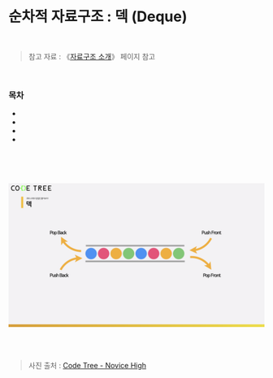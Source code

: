 # 순차적 자료구조 : 덱 (Deque)

<br/>

> 참고 자료 : 《<a href="https://github.com/SangYoonLee1231/TIL/blob/main/DataStructure/data_structure_introduction.md">자료구조 소개</a>》 페이지 참고

<br/>

### 목차

- <a href=""></a>
- <a href=""></a>
- <a href=""></a>
- <a href=""></a>

<br/><br/>

##

<img src="img/deque1.png">

<br/><br/>

> 사진 출처 : <a href="https://www.codetree.ai/missions">Code Tree - Novice High</a>
